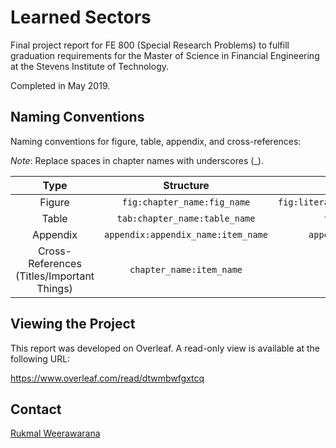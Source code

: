 # Learned Sectors

Final project report for FE 800 (Special Research Problems) to fulfill graduation requirements for the Master of Science in Financial Engineering at the Stevens Institute of Technology.

Completed in May 2019.

## Naming Conventions

Naming conventions for figure, table, appendix, and cross-references:

*Note*: Replace spaces in chapter names with underscores (_).

|Type|Structure|Example|
|:--:|:-------:|:-----:|
|Figure|`fig:chapter_name:fig_name`|`fig:literature_review:article_architecture_diagram`|
|Table|`tab:chapter_name:table_name`|`tab:literature_review:table_name`|
|Appendix|`appendix:appendix_name:item_name`|`appendix:backtest_data:portfolio_value`|
|Cross-References (Titles/Important Things)|`chapter_name:item_name`|`research_goals:clustering`|


## Viewing the Project

This report was developed on Overleaf. A read-only view is available at the following URL:

https://www.overleaf.com/read/dtwmbwfgxtcq

## Contact

[Rukmal Weerawarana](http://rukmal.me)